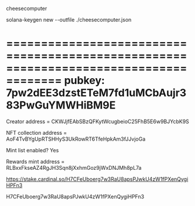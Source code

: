 cheesecomputer

solana-keygen new --outfile ./cheesecomputer.json

======================================================================================
pubkey: 7pw2dEE3dzstETeM7fd1uMCbAujr383PwGuYMWHiBM9E
======================================================================================


Creator address = CKWJjfEAbSBzQFKytWcugbeioC25FhB5E6w9BJYcbK9S

NFT collection address = AoF4TvBYgUpRTSHHyS3UkRowRT6TfeHpkAm3fJJvjoGa

Mint list enabled? Yes

Rewards mint address = RLBxxFkseAZ4RgJH3Sqn8jXxhmGoz9jWxDNJMh8pL7a


https://stake.cardinal.so/H7CFeUboerg7w3RaU8apsPJwkU4zW1fPXenQygiHPFn3

H7CFeUboerg7w3RaU8apsPJwkU4zW1fPXenQygiHPFn3
